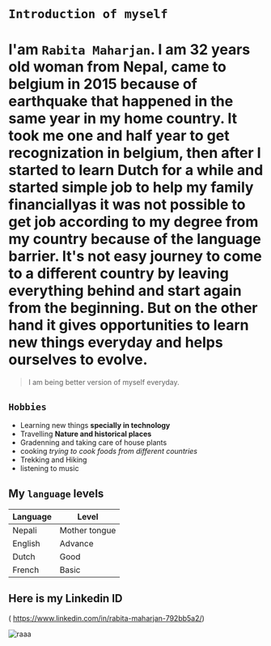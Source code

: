 # ` Introduction of myself `

# I'am ` Rabita Maharjan `. I am 32 years old woman from Nepal, came to belgium in 2015 because of earthquake that happened in the same year in my home country. It took me one and half year to get recognization in belgium, then after I started to learn Dutch for a while and started simple job to help my family financiallyas it was not possible to get job according to my degree from my country because of the language barrier. It's not easy journey to come to a different country by leaving everything behind and start again from the beginning. But on the other hand it gives opportunities to learn new things everyday and helps ourselves to evolve. 
>I am being better version of myself everyday.

## ` Hobbies `
- Learning new things **specially in technology**
- Travelling **Nature and historical places**
- Gradenning and taking care of house plants
- cooking *trying to cook foods from different countries*
- Trekking and Hiking
- listening to music 


## My ` language ` levels
| Language | Level |
| --- | --- |
| Nepali | Mother tongue |
| English | Advance  |
| Dutch | Good |
| French | Basic |

## Here is my Linkedin ID 

( https://www.linkedin.com/in/rabita-maharjan-792bb5a2/)


![raaa](https://user-images.githubusercontent.com/125188312/218330392-821518ef-ebbc-4b25-a89a-b9e8b6cd373b.jpg)








